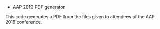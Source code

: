* AAP 2019 PDF generator

This code generates a PDF from the files given to attendees of the AAP 2019
conference.
